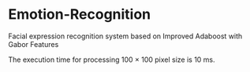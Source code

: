 # Emotion-Recognition
Facial expression recognition system based on Improved Adaboost with Gabor Features

The execution time for processing 100 × 100 pixel size is 10 ms.
